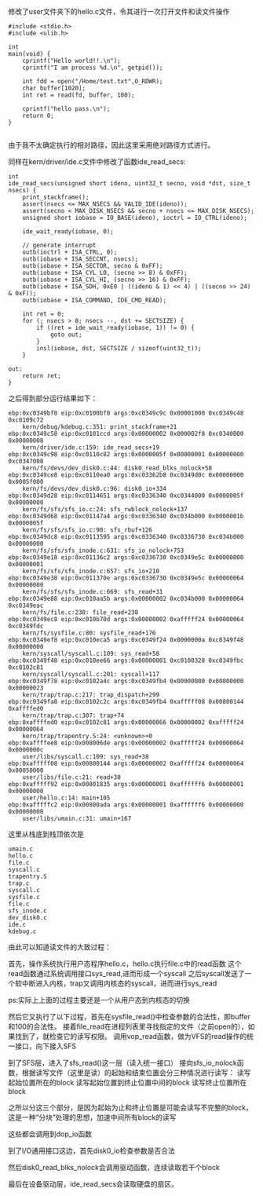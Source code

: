 修改了user文件夹下的hello.c文件，令其进行一次打开文件和读文件操作

```
#include <stdio.h>
#include <ulib.h>

int
main(void) {
    cprintf("Hello world!!.\n");
    cprintf("I am process %d.\n", getpid());

    int fdd = open("/Home/test.txt",O_RDWR);
    char buffer[1020];
    int ret = read(fd, buffer, 100);

    cprintf("hello pass.\n");
    return 0;
}


```

由于我不太确定执行的相对路径，因此这里采用绝对路径方式进行。

同样在kern/driver/ide.c文件中修改了函数ide_read_secs:

```
int
ide_read_secs(unsigned short ideno, uint32_t secno, void *dst, size_t nsecs) {
    print_stackframe();
    assert(nsecs <= MAX_NSECS && VALID_IDE(ideno));
    assert(secno < MAX_DISK_NSECS && secno + nsecs <= MAX_DISK_NSECS);
    unsigned short iobase = IO_BASE(ideno), ioctrl = IO_CTRL(ideno);

    ide_wait_ready(iobase, 0);

    // generate interrupt
    outb(ioctrl + ISA_CTRL, 0);
    outb(iobase + ISA_SECCNT, nsecs);
    outb(iobase + ISA_SECTOR, secno & 0xFF);
    outb(iobase + ISA_CYL_LO, (secno >> 8) & 0xFF);
    outb(iobase + ISA_CYL_HI, (secno >> 16) & 0xFF);
    outb(iobase + ISA_SDH, 0xE0 | ((ideno & 1) << 4) | ((secno >> 24) & 0xF));
    outb(iobase + ISA_COMMAND, IDE_CMD_READ);

    int ret = 0;
    for (; nsecs > 0; nsecs --, dst += SECTSIZE) {
        if ((ret = ide_wait_ready(iobase, 1)) != 0) {
            goto out;
        }
        insl(iobase, dst, SECTSIZE / sizeof(uint32_t));
    }

out:
    return ret;
}

```


之后得到部分运行结果如下：

```
ebp:0xc0349bf8 eip:0xc0100bf0 args:0xc0349c9c 0x00001000 0xc0349c48 0xc0109c72
    kern/debug/kdebug.c:351: print_stackframe+21
ebp:0xc0349c58 eip:0xc0101ccd args:0x00000002 0x000002f8 0xc0340000 0x00000008
    kern/driver/ide.c:159: ide_read_secs+19
ebp:0xc0349c98 eip:0xc0110c82 args:0x0000005f 0x00000001 0x80000000 0xc0347008
    kern/fs/devs/dev_disk0.c:44: disk0_read_blks_nolock+58
ebp:0xc0349ce8 eip:0xc0110ea0 args:0xc03362b8 0xc0349d0c 0x00000000 0x0005f000
    kern/fs/devs/dev_disk0.c:96: disk0_io+334
ebp:0xc0349d28 eip:0xc0114651 args:0xc0336340 0xc0344000 0x0000005f 0x00000000
    kern/fs/sfs/sfs_io.c:24: sfs_rwblock_nolock+137
ebp:0xc0349d68 eip:0xc01147a4 args:0xc0336340 0xc034b000 0x0000001b 0x0000005f
    kern/fs/sfs/sfs_io.c:90: sfs_rbuf+126
ebp:0xc0349dc8 eip:0xc0113595 args:0xc0336340 0xc0336730 0xc034b000 0x00000000
    kern/fs/sfs/sfs_inode.c:631: sfs_io_nolock+753
ebp:0xc0349e18 eip:0xc01136c2 args:0xc0336730 0xc0349e5c 0x00000000 0x00000001
    kern/fs/sfs/sfs_inode.c:657: sfs_io+210
ebp:0xc0349e38 eip:0xc011370e args:0xc0336730 0xc0349e5c 0x00000064 0x00000000
    kern/fs/sfs/sfs_inode.c:669: sfs_read+31
ebp:0xc0349e88 eip:0xc010aa5b args:0x00000002 0xc034b000 0x00000064 0xc0349eac
    kern/fs/file.c:230: file_read+238
ebp:0xc0349ec8 eip:0xc010b70d args:0x00000002 0xafffff24 0x00000064 0xc0349fdc
    kern/fs/sysfile.c:80: sysfile_read+176
ebp:0xc0349ef8 eip:0xc010eca5 args:0xc0349f24 0x0000000a 0xc0349f48 0x00000000
    kern/syscall/syscall.c:109: sys_read+58
ebp:0xc0349f48 eip:0xc010ee66 args:0x00000001 0xc0100328 0xc0349fbc 0xc0102c81
    kern/syscall/syscall.c:201: syscall+117
ebp:0xc0349f78 eip:0xc0102a4c args:0xc0349fb4 0x00000000 0x00000000 0x00000023
    kern/trap/trap.c:217: trap_dispatch+299
ebp:0xc0349fa8 eip:0xc0102c2c args:0xc0349fb4 0xafffff08 0x00800144 0xaffffed0
    kern/trap/trap.c:307: trap+74
ebp:0xaffffed0 eip:0xc0102c81 args:0x00000066 0x00000002 0xafffff24 0x00000064
    kern/trap/trapentry.S:24: <unknown>+0
ebp:0xaffffee8 eip:0x008006de args:0x00000002 0xafffff24 0x00000064 0x0000000c
    user/libs/syscall.c:109: sys_read+38
ebp:0xafffff08 eip:0x00800144 args:0x00000002 0xafffff24 0x00000064 0x00050000
    user/libs/file.c:21: read+30
ebp:0xafffff92 eip:0x00801835 args:0x00000001 0xaffffff6 0x00000001 0x00000000
    user/hello.c:14: main+105
ebp:0xafffffc2 eip:0x00800ada args:0x00000001 0xaffffff6 0x00000000 0x00000000
    user/libs/umain.c:31: umain+167

```

这里从栈底到栈顶依次是

```
umain.c
hello.c
file.c
syscall.c
trapentry.S
trap.c
syscall.c
sysfile.c
file.c
sfs_inode.c
dev_disk0.c
ide.c
kdebug.c
```

由此可以知道读文件的大致过程：

首先，操作系统执行用户态程序hello.c，hello.c执行file.c中的read函数
这个read函数通过系统调用接口sys_read,进而形成一个syscall
之后syscall发送了一个软中断进入内核，trap又调用内核态的syscall，进而进行sys_read

ps:实际上上面的过程主要还是一个从用户态到内核态的切换

然后它又执行了以下过程，首先在sysfile_read()中检查参数的合法性，即buffer和100的合法性。
接着file_read在进程列表里寻找指定的文件（之前open的），如果找到了，就检查它的读写权限。
调用vop_read函数，做为VFS的read操作的统一接口，向下接入SFS

到了SFS层，进入了sfs_read()这一层（读入统一接口）
接向sfs_io_nolock函数，根据读写文件（这里是读）的起始和结束位置会分三种情况进行读写：
读写起始位置所在的block
读写起始位置到终止位置中间的block
读写终止位置所在block

之所以分这三个部分，是因为起始为止和终止位置是可能会读写不完整的block，这是一种“分块”处理的思想，加速中间所有block的读写

这些都会调用到dop_io函数

到了I/O通用接口这边，首先disk0_io检查参数是否合法

然后disk0_read_blks_nolock会调用驱动函数，连续读取若干个block

最后在设备驱动层，ide_read_secs会读取硬盘的扇区。
